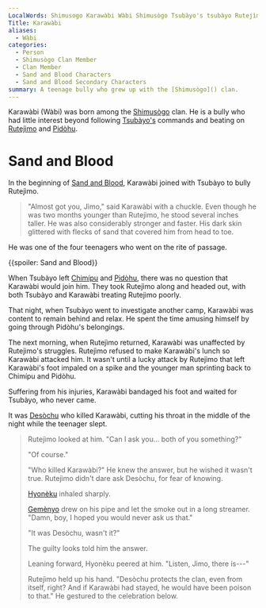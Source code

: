 ```yaml
---
LocalWords: Shimusogo Karawàbi Wàbi Shimusògo Tsubàyo's tsubàyo Rutejìmo Pidòhu Jìmo Chimípu Pidòhu's Rutejìmo's Karawàbi's Desòchu Hyonèku Gemènyo
Title: Karawàbi
aliases:
  - Wàbi
categories:
  - Person
  - Shimusògo Clan Member
  - Clan Member
  - Sand and Blood Characters
  - Sand and Blood Secondary Characters
summary: A teenage bully who grew up with the [Shimusògo]() clan.
---
```


Karawàbi (Wàbi) was born among the [Shimusògo]() clan. He is a bully who had little interest beyond following [Tsubàyo's](/tsubàyo/) commands and beating on [Rutejìmo]() and [Pidòhu]().

# Sand and Blood

In the beginning of [Sand and Blood](), Karawàbi joined with Tsubàyo to bully Rutejìmo.

> "Almost got you, Jìmo," said Karawàbi with a chuckle. Even though he was two months younger than Rutejìmo, he stood several inches taller. He was also considerably stronger and faster. His dark skin glittered with flecks of sand that covered him from head to toe.

He was one of the four teenagers who went on the rite of passage.

{{spoiler: Sand and Blood}}

When Tsubàyo left [Chimípu]() and [Pidòhu](), there was no question that Karawàbi would join him. They took Rutejìmo along and headed out, with both Tsubàyo and Karawàbi treating Rutejìmo poorly.

That night, when Tsubàyo went to investigate another camp, Karawàbi was content to remain behind and relax. He spent the time amusing himself by going through Pidòhu's belongings.

The next morning, when Rutejìmo returned, Karawàbi was unaffected by Rutejìmo's struggles. Rutejìmo refused to make Karawàbi's lunch so Karawàbi attacked him. It wasn't until a lucky attack by Rutejìmo that left Karawàbi's foot impaled on a spike and the younger man sprinting back to Chimípu and Pidòhu.

Suffering from his injuries, Karawàbi bandaged his foot and waited for Tsubàyo, who never came.

It was [Desòchu]() who killed Karawàbi, cutting his throat in the middle of the night while the teenager slept.

> Rutejìmo looked at him. "Can I ask you… both of you something?"
>
> "Of course."
>
> "Who killed Karawàbi?" He knew the answer, but he wished it wasn't true. Rutejìmo didn't dare ask Desòchu, for fear of knowing.
>
> [Hyonèku]() inhaled sharply.
>
> [Gemènyo]() drew on his pipe and let the smoke out in a long streamer. "Damn, boy, I hoped you would never ask us that."
>
> "It was Desòchu, wasn't it?"
>
> The guilty looks told him the answer.
>
> Leaning forward, Hyonèku peered at him. "Listen, Jìmo, there is---"
>
> Rutejìmo held up his hand. "Desòchu protects the clan, even from itself, right? And if Karawàbi had stayed, he would have been poison to that." He gestured to the celebration below.
